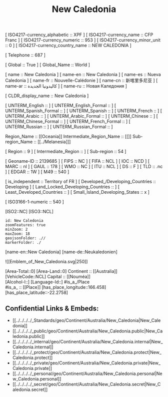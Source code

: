 ﻿---
location:
- -22.2758
- 166.458
type: Country
tags:
- geo/Country
SpocWebEntityId: 26978
isDeleted: false
confidential: public
license: CC BY-SA 4.0
isReadOnly: false
source: https://datahub.io/core/country-codes
cssclasses: Country
publish: true
title: New Caledonia
linkTitle: 
keywords: 
layout: 
draft: false
publishDate: 
expiryDate: 
aliases:
- New Caledonia
- Nueva Caledonia
- Nouvelle-Calédonie
- كاليدونيا الجديدة
- 新喀里多尼亚
- Новая Каледония
- 
Languages:
- fr-NC
---


[	ISO4217-currency_alphabetic	 :: XPF ] 
[	ISO4217-currency_name	 :: CFP Franc ] 
[	ISO4217-currency_numeric	 :: 953 ] 
[	ISO4217-currency_minor_unit	 :: 0 ] 
[	ISO4217-currency_country_name	 :: NEW CALEDONIA ] 

[	Telephone	 :: 687 ] 

[	Global	 :: True ] 
[	Global_Name	 :: World ] 

[	name	 :: New Caledonia ] 
[	name-en	 :: New Caledonia ] 
[	name-es	 :: Nueva Caledonia ] 
[	name-fr	 :: Nouvelle-Calédonie ] 
[	name-cn	 :: 新喀里多尼亚 ] 
[	name-ar	 :: كاليدونيا الجديدة ] 
[	name-ru	 :: Новая Каледония ] 

[	CLDR_display_name	 :: New Caledonia ] 

[	UNTERM_English	 ::  ] 
[	UNTERM_English_Formal	 ::  ] 
[	UNTERM_Spanish_Formal	 ::  ] 
[	UNTERM_Spanish	 ::  ] 
[	UNTERM_French	 ::  ] 
[	UNTERM_Arabic	 ::  ] 
[	UNTERM_Arabic_Formal	 ::  ] 
[	UNTERM_Chinese	 ::  ] 
[	UNTERM_Chinese_Formal	 ::  ] 
[	UNTERM_French_Formal	 ::  ] 
[	UNTERM_Russian	 ::  ] 
[	UNTERM_Russian_Formal	 ::  ] 

Region_Name ::  [[Oceania]] 
Intermediate_Region_Name ::  [[]] 
Sub-region_Name :: [[../Melanesia]]] 

[	Region	 :: 9 ] 
[	Intermediate_Region	 ::  ] 
[	Sub-region	 :: 54 ] 

[	Geoname-ID	 :: 2139685 ] 
[	FIPS	 :: NC ] 
[	FIFA	 :: NCL ] 
[	IOC	 :: NCD ] 
[	MARC	 :: nl ] 
[	GAUL	 :: 178 ] 
[	WMO	 :: NC ] 
[	ITU	 :: NCL ] 
[	DS	 :: F ] 
[	TLD	 :: .nc ] 
[	EDGAR	 :: 1W ] 
[	M49	 :: 540 ] 

[	is_independent	 :: Territory of FR ] 
[	Developed_/Developing_Countries	 :: Developing ] 
[	Land_Locked_Developing_Countries	 ::  ] 
[	Least_Developed_Countries	 ::  ] 
[	Small_Island_Developing_States	 :: x ] 

[	ISO3166-1-numeric	 :: 540 ] 



[ISO2::NC] 
[ISO3::NCL] 
```leaflet
id: New Caledonia
zoomFeatures: true 
minZoom: 2 
maxZoom: 18
geojsonFolder: .//
markerFolder: ./
```

[name-en::New Caledonia] 
[name-de::Neukaledonien] 

![[Emblem_of_New_Caledonia.svg|250]] 

[Area-Total::0] 
[Area-Land::0] 
Continent :: [[Australia]]  
[VehicleCode::NCL] 
Capital :: [[Nouméa]]  
[Alcohol-l::] 
[Language-Id::] 
#is_a_/Place  
#is_a_ :: [[Place]] 
[has_place_longitude::166.458] 
[has_place_latitude::-22.2758] 



## Confidential Links & Embeds: 
- [[../../../../_Standards/geo/Continent/Australia/New_Caledonia|New_Caledonia]] 
- [[../../../../_public/geo/Continent/Australia/New_Caledonia.public|New_Caledonia.public]] 
- [[../../../../_internal/geo/Continent/Australia/New_Caledonia.internal|New_Caledonia.internal]] 
- [[../../../../_protect/geo/Continent/Australia/New_Caledonia.protect|New_Caledonia.protect]] 
- [[../../../../_private/geo/Continent/Australia/New_Caledonia.private|New_Caledonia.private]] 
- [[../../../../_personal/geo/Continent/Australia/New_Caledonia.personal|New_Caledonia.personal]] 
- [[../../../../_secret/geo/Continent/Australia/New_Caledonia.secret|New_Caledonia.secret]] 
